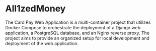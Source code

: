 # All1zedMoney
The Card Pay Web Application is a multi-container project that utilizes Docker Compose to orchestrate the deployment of a Django web application, a PostgreSQL database, and an Nginx reverse proxy. The project aims to provide an organized setup for local development and deployment of the web application.
